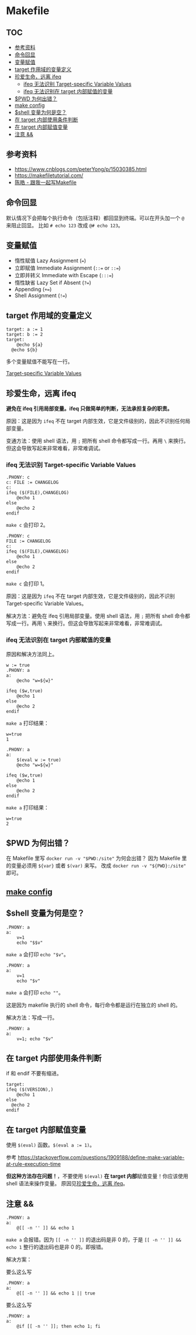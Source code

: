 # Makefile
<!-- editorconfig-checker-disable-file -->

## TOC

<!-- MarkdownTOC GFM -->

- [参考资料](#参考资料)
- [命令回显](#命令回显)
- [变量赋值](#变量赋值)
- [target 作用域的变量定义](#target-作用域的变量定义)
- [珍爱生命，远离 ifeq](#珍爱生命远离-ifeq)
    - [ifeq 无法识别 Target-specific Variable Values](#ifeq-无法识别-target-specific-variable-values)
    - [ifeq 无法识别在 target 内部赋值的变量](#ifeq-无法识别在-target-内部赋值的变量)
- [$PWD 为何出错？](#pwd-为何出错)
- [make config](#make-config)
- [$shell 变量为何是空？](#shell-变量为何是空)
- [在 target 内部使用条件判断](#在-target-内部使用条件判断)
- [在 target 内部赋值变量](#在-target-内部赋值变量)
- [注意 &&](#注意-)

<!-- /MarkdownTOC -->

## 参考资料

- https://www.cnblogs.com/peterYong/p/15030385.html
- https://makefiletutorial.com/
- [陈皓 - 跟我一起写Makefile](https://seisman.github.io/how-to-write-makefile/)

## 命令回显

默认情况下会把每个执行命令（包括注释）都回显到终端。可以在开头加一个 `@` 来阻止回显。
比如 `# echo 123` 改成 `@# echo 123`。

## 变量赋值

- 惰性赋值 Lazy Assignment (`=`)
- 立即赋值 Immediate Assignment (`::=` or `::=`)
- 立即并转义 Immediate with Escape (`:::=`)
- 惰性缺省 Lazy Set if Absent (`?=`)
- Appending (`+=`)
- Shell Assignment (`!=`)

## target 作用域的变量定义

```make
target: a := 1
target: b := 2
target:
	@echo ${a}
  @echo ${b}
```

多个变量赋值不能写在一行。

[Target-specific Variable Values](https://www.gnu.org/software/make/manual/html_node/Target_002dspecific.html)

## 珍爱生命，远离 ifeq

**避免在 ifeq 引用局部变量。ifeq 只做简单的判断，无法承担复杂的职责。**

原因：这是因为 `ifeq` 不在 target 内部生效，它是文件级别的，因此不识别任何局部变量。

变通方法：使用 shell 语法，用 `;` 把所有 shell 命令都写成一行。再用 `\` 来换行。
但这会导致写起来非常难看，非常难调试。

### ifeq 无法识别 Target-specific Variable Values

```make
.PHONY: c
c: FILE := CHANGELOG
c:
ifeq ($(FILE),CHANGELOG)
	@echo 1
else
	@echo 2
endif
```

`make c` 会打印 2。

```make
.PHONY: c
FILE := CHANGELOG
c:
ifeq ($(FILE),CHANGELOG)
	@echo 1
else
	@echo 2
endif
```

`make c` 会打印 1。

原因：这是因为 `ifeq` 不在 target 内部生效，它是文件级别的，因此不识别 Target-specific Variable Values。

解决方法：避免在 ifeq 引用局部变量。使用 shell 语法，用 `;` 把所有 shell 命令都写成一行。再用 `\` 来换行。但这会导致写起来非常难看，非常难调试。

### ifeq 无法识别在 target 内部赋值的变量

原因和解决方法同上。

```make
w := true
.PHONY: a
a:
	@echo "w=${w}"

ifeq ($w,true)
	@echo 1
else
	@echo 2
endif
```

`make a` 打印结果：

```
w=true
1
```

```make
.PHONY: a
a:
	$(eval w := true)
	@echo "w=${w}"

ifeq ($w,true)
	@echo 1
else
	@echo 2
endif
```

`make a` 打印结果：

```
w=true
2
```

## $PWD 为何出错？

在 Makefile 里写 `docker run -v "$PWD:/site"` 为何会出错？
因为 Makefile 里的变量必须用 `${var}` 或者 `$(var)` 来写。
改成 `docker run -v "${PWD}:/site"` 即可。

## [make config](../linux/kconfig.md)

## $shell 变量为何是空？

```make
.PHONY: a
a:
	v=1
	echo "$$v"
```

`make a` 会打印 `echo "$v"`。

```make
.PHONY: a
a:
	v=1
	echo "$v"
```

`make a` 会打印 `echo ""`。

这是因为 makefile 执行的 shell 命令，每行命令都是运行在独立的 shell 的。

解决方法：写成一行。

```make
.PHONY: a
a:
	v=1; echo "$v"
```

## 在 target 内部使用条件判断

if 和 endif 不要有缩进。

```make
target:
ifeq ($(VERSION),)
	@echo 1
else
  @echo 2
endif
```

## 在 target 内部赋值变量

使用 `$(eval)` 函数。`$(eval a := 1)`。

参考 https://stackoverflow.com/questions/1909188/define-make-variable-at-rule-execution-time

**但这种方法存在问题！**，不要使用 `$(eval)` **在 target 内部**赋值变量！你应该使用 shell 语法来操作变量。
原因见[珍爱生命，远离 ifeq](#珍爱生命远离-ifeq)。


## 注意 &&

```make
.PHONY: a
a:
	@[[ -n '' ]] && echo 1
```

`make a` 会报错。因为 `[[ -n '' ]]` 的退出码是非 0 的，于是 `[[ -n '' ]] && echo 1` 整行的退出码也是非 0 的。即报错。

解决方案：

要么这么写

```make
.PHONY: a
a:
	@[[ -n '' ]] && echo 1 || true
```

要么这么写

```make
.PHONY: a
a:
	@if [[ -n '' ]]; then echo 1; fi
```
